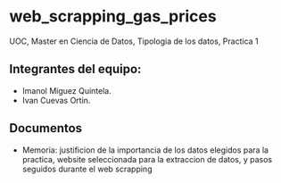 # web_scrapping_gas_prices
UOC, Master en Ciencia de Datos, Tipologia de los datos, Practica 1

## Integrantes del equipo: 
* Imanol Miguez Quintela.
* Ivan Cuevas Ortin.

## Documentos
* Memoria: justificion de la importancia de los datos elegidos para la practica, website seleccionada para la extraccion de datos, y pasos seguidos durante el web scrapping
